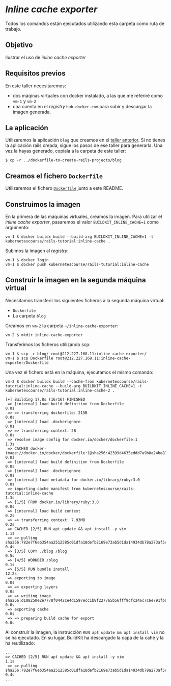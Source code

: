 # _Inline cache exporter_

Todos los comandos están ejecutados utilizando esta carpeta como ruta de trabajo.

## Objetivo

Ilustrar el uso de _inline cache exporter_

## Requisitos previos

En este taller necesitaremos:
* dos máqinas virtuales con docker instalado, a las que me referiré como `vm-1` y  `vm-2`
* una cuenta en el _registry_ `hub.docker.com` para subir y descargar la imagen generada.

## La aplicación

Utilizaremos la aplicación `blog` que creamos en el [taller anterior](../dockerfile-for-our-rails-application/README_es.md). 
Si no tienes la aplicación rails creada, sigue los pasos de ese taller para generarla.
Una vez la hayas generado, copiala a la carpeta de este taller:

```shell
$ cp -r ../dockerfile-to-create-rails-projects/blog
```

## Creamos el fichero `Dockerfile`

Utilizaremos el fichero [`Dockerfile`](./Dockerfile) junto a este README.

## Construimos la imagen

En la primera de las máquinas virtuales, creamos la imagen. Para utilizar el 
_inline cache exporter_, pasaremos el valor `BUILDKIT_INLINE_CACHE=1` como 
argumento:

```shell
vm-1 $ docker buildx build --build-arg BUILDKIT_INLINE_CACHE=1 -t kubernetescourse/rails-tutorial:inline-cache .
```

Subimos la imagen al _registry_:

```shell
vm-1 $ docker login
vm-1 $ docker push kubernetescourse/rails-tutorial:inline-cache
```

## Construir la imagen en la segunda máquina virtual

Necesitamos transferir los siguientes ficheros a la segunda máquina virtual:
* `Dockerfile`
* La carpeta `blog`

Creamos en `vm-2` la carpeta `~/inline-cache-exporter`:

```shell
vm-2 $ mkdir inline-cache-exporter
```

Transferimos los ficheros utilizando scp:

```self
vm-1 $ scp -r blog/ root@212.227.168.11:inline-cache-exporter/
vm-1 $ scp Dockerfile root@212.227.168.11:inline-cache-exporter/Dockerfile
```

Una vez el fichero está en la máquina, ejecutamos el mismo comando:

```shell
vm-2 $ docker buildx build --cache-from kubernetescourse/rails-tutorial:inline-cache --build-arg BUILDKIT_INLINE_CACHE=1 -t kubernetescourse/rails-tutorial:inline-cache-2 .

[+] Building 17.8s (16/16) FINISHED
 => [internal] load build definition from Dockerfile                                                                                     0.0s
 => => transferring dockerfile: 215B                                                                                                     0.0s 
 => [internal] load .dockerignore                                                                                                        0.0s 
 => => transferring context: 2B                                                                                                          0.0s 
 => resolve image config for docker.io/docker/dockerfile:1                                                                               1.3s 
 => CACHED docker-image://docker.io/docker/dockerfile:1@sha256:42399d4635eddd7a9b8a24be879d2f9a930d0ed040a61324cfdf59ef1357b3b2          0.0s
 => [internal] load build definition from Dockerfile                                                                                     0.0s
 => [internal] load .dockerignore                                                                                                        0.0s 
 => [internal] load metadata for docker.io/library/ruby:3.0                                                                              0.0s 
 => importing cache manifest from kubernetescourse/rails-tutorial:inline-cache                                                           1.3s 
 => [1/5] FROM docker.io/library/ruby:3.0                                                                                                0.0s 
 => [internal] load build context                                                                                                        0.2s
 => => transferring context: 7.93MB                                                                                                      0.2s
 => CACHED [2/5] RUN apt update && apt install -y vim                                                                                    1.1s
 => => pulling sha256:782e7f6eb354aa2512585c01dfa18defb2169e73ab5d1da14934db78a273af5e                                                   0.4s 
 => [3/5] COPY ./blog /blog                                                                                                              0.5s
 => [4/5] WORKDIR /blog                                                                                                                  0.1s
 => [5/5] RUN bundle install                                                                                                            12.2s
 => exporting to image                                                                                                                   0.0s
 => => exporting layers                                                                                                                  0.0s
 => => writing image sha256:d108250e2e7778f0442ce4d1597ecc1b8f227765b56fff9cfc246c7c6e791fb6                                             0.0s
 => exporting cache                                                                                                                      0.0s
 => => preparing build cache for export                                                                                                  0.0s
```

Al construir la imagen, la instrucción `RUN apt update && apt install vim` no se ha ejecutado.
En su lugar, BuildKit ha descargado la capa de la cahé y la ha reutilizado:

```text
...
=> CACHED [2/5] RUN apt update && apt install -y vim                                       1.1s
 => => pulling sha256:782e7f6eb354aa2512585c01dfa18defb2169e73ab5d1da14934db78a273af5e     0.4s 
...
```

